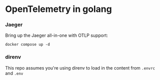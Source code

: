 # OpenTelemetry in golang

### Jaeger

Bring up the Jaeger all-in-one with OTLP support:
```
docker compose up -d
```

### direnv

This repo assumes you're using direnv to load in the content from `.envrc` and `.env`
